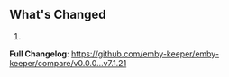 ## What's Changed

1.

**Full Changelog**: https://github.com/emby-keeper/emby-keeper/compare/v0.0.0...v7.1.21
